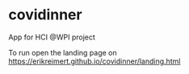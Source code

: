 # covidinner
App for HCI @WPI project

To run open the landing page on
https://erikreimert.github.io/covidinner/landing.html

